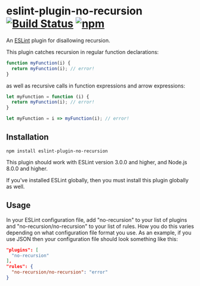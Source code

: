# eslint-plugin-no-recursion [![Build Status](https://travis-ci.org/simon-andrews/eslint-plugin-no-recursion.svg?branch=master)](https://travis-ci.org/simon-andrews/eslint-plugin-no-recursion) [![npm](https://img.shields.io/npm/v/eslint-plugin-no-recursion)](https://www.npmjs.com/package/eslint-plugin-no-recursion)

An [ESLint](https://eslint.org/) plugin for disallowing recursion.

This plugin catches recursion in regular function declarations:
```javascript
function myFunction(i) {
  return myFunction(i); // error!
}
```
as well as recursive calls in function expressions and arrow expressions:
```javascript
let myFunction = function (i) {
  return myFunction(i); // error!
}
```
```javascript
let myFunction = i => myFunction(i); // error!
```

## Installation

```
npm install eslint-plugin-no-recursion
```

This plugin should work with ESLint version 3.0.0 and higher, and Node.js 8.0.0 and higher.

If you've installed ESLint globally, then you must install this plugin globally as well.

## Usage

In your ESLint configuration file, add "no-recursion" to your list of plugins and "no-recursion/no-recursion" to your list of rules. How you do this varies depending on what configuration file format you use. As an example, if you use JSON then your configuration file should look something like this:
```json
"plugins": [
  "no-recursion"
],
"rules": {
  "no-recursion/no-recursion": "error"
}
```
